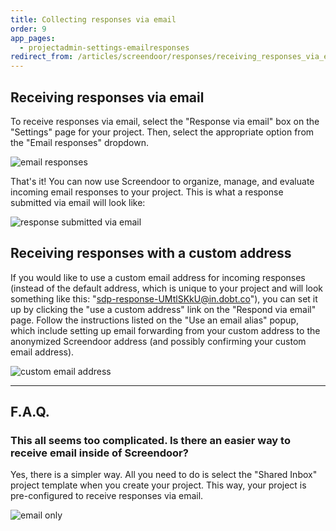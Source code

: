 ```yaml
---
title: Collecting responses via email
order: 9
app_pages:
  - projectadmin-settings-emailresponses
redirect_from: /articles/screendoor/responses/receiving_responses_via_email.html
---
```


## Receiving responses via email

To receive responses via email, select the "Response via email" box on the "Settings" page for your project. Then, select the appropriate option from the "Email responses" dropdown.

![email responses](../images/email_responses.png)

That's it! You can now use Screendoor to organize, manage, and evaluate incoming email responses to your project. This is what a response submitted via email will look like:

![response submitted via email](../images/emailed_response.png)

## Receiving responses with a custom address

If you would like to use a custom email address for incoming responses (instead of the default address, which is unique to your project and will look something like this: "sdp-response-UMtlSKkU@in.dobt.co"), you can set it up by clicking the "use a custom address" link on the "Respond via email" page. Follow the instructions listed on the "Use an email alias" popup, which include setting up email forwarding from your custom address to the anonymized Screendoor address (and possibly confirming your custom email address).

![custom email address](../images/email_response_alias.png)

---

## F.A.Q.

### This all seems too complicated. Is there an easier way to receive email inside of Screendoor?
Yes, there is a simpler way. All you need to do is select the "Shared Inbox" project template when you create your project. This way, your project is pre-configured to receive responses via email.

![email only](../images/email_only.png)
